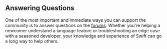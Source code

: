 ## Answering Questions

One of the most important and immediate ways you can support the community
is to answer questions on the
[forums](/community/#forums).
Whether you're helping a newcomer understand a language feature
or troubleshooting an edge case with a seasoned developer,
your knowledge and experience of Swift
can go a long way to help others.
